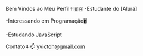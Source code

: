 Bem Vindos ao Meu Perfil✝️🇧🇷
-Estudante do [Alura]

-Interessando em Programaçâo🖥️

-Estudando JavaScript

Contato⬇📫
yvictoh@gmail.com
